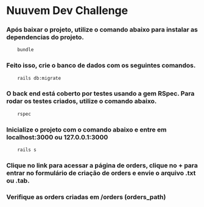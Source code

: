 # Nuuvem Dev Challenge

### Após baixar o projeto, utilize o comando abaixo para instalar as dependencias do projeto.
```bash
    bundle
```

### Feito isso, crie o banco de dados com os seguintes comandos.
```bash
    rails db:migrate 
```

### O back end está coberto por testes usando a gem RSpec. Para rodar os testes criados, utilize o comando abaixo.
```bash
    rspec 
```

### Inicialize o projeto com o comando abaixo e entre em localhost:3000 ou 127.0.0.1:3000 
```bash
    rails s
```

### Clique no link para acessar a página de orders, clique no + para entrar no formulário de criação de orders e envie o arquivo .txt ou .tab.

### Verifique as orders criadas em /orders (orders_path)